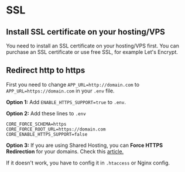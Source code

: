 # SSL

## Install SSL certificate on your hosting/VPS

You need to install an SSL certificate on your hosting/VPS first. You can purchase an SSL certificate or use free SSL,
for example Let's Encrypt.

## Redirect http to https

First you need to change `APP_URL=http://domain.com` to `APP_URL=https://domain.com` in your `.env` file.

**Option 1:** Add `ENABLE_HTTPS_SUPPORT=true` to `.env`.

**Option 2:** Add these lines to `.env`

```dotenv
CORE_FORCE_SCHEMA=https
CORE_FORCE_ROOT_URL=https://domain.com
CORE_ENABLE_HTTPS_SUPPORT=false
```

**Option 3:** If you are using Shared Hosting, you can **Force HTTPS Redirection** for your domains. Check
this <a target="_blank" href="https://blog.cpanel.com/force-https-redirection/#:~:text=In%20the%20Domains%20interface%20in,HTTPS)%20with%20a%20toggle%20switch">
article.</a>

If it doesn't work, you have to config it in `.htaccess` or Nginx config.
